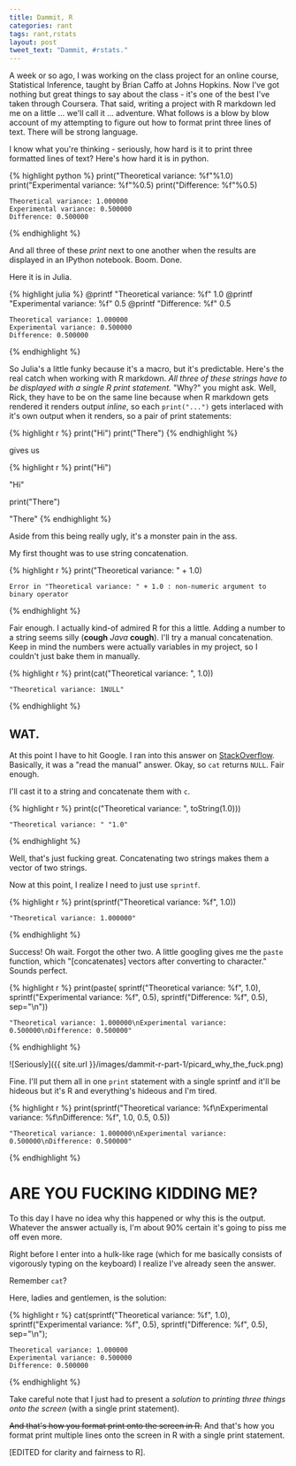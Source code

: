 ```yaml
---
title: Dammit, R
categories: rant
tags: rant,rstats
layout: post
tweet_text: "Dammit, #rstats."
---
```


A week or so ago, I was working on the class project for an online course, Statistical Inference, taught by Brian Caffo at Johns Hopkins.
Now I've got nothing but great things to say about the class - it's one of the best I've taken through Coursera.
That said, writing a project with R markdown led me on a little ... we'll call it ... adventure.
What follows is a blow by blow account of my attempting to figure out how to format print three lines of text.
There will be strong language.

I know what you're thinking - seriously, how hard is it to print three formatted lines of text?
Here's how hard it is in python.

{% highlight python %}
print("Theoretical variance: %f"%1.0)
print("Experimental variance: %f"%0.5)
print("Difference: %f"%0.5)

    Theoretical variance: 1.000000
    Experimental variance: 0.500000
    Difference: 0.500000
{% endhighlight %}

And all three of these _print_ next to one another when the results are displayed in an IPython notebook.
Boom.
Done.

Here it is in Julia.

{% highlight julia %}
@printf "Theoretical variance: %f" 1.0
@printf "Experimental variance: %f" 0.5
@printf "Difference: %f" 0.5

    Theoretical variance: 1.000000
    Experimental variance: 0.500000
    Difference: 0.500000
{% endhighlight %}

So Julia's a little funky because it's a macro, but it's predictable.
Here's the real catch when working with R markdown.
_All three of these strings have to be displayed with a single R print statement._
"Why?" you might ask.
Well, Rick, they have to be on the same line because when R markdown gets rendered it renders output _inline_, so each `print("...")` gets interlaced with it's own output when it renders, so a pair of print statements:

{% highlight r %}
print("Hi")
print("There")
{% endhighlight %}

gives us

{% highlight r %}
print("Hi")

  "Hi"

print("There")

  "There"
{% endhighlight %}

Aside from this being really ugly, it's a monster pain in the ass.

My first thought was to use string concatenation.

{% highlight r %}
print("Theoretical variance: " + 1.0)

    Error in "Theoretical variance: " + 1.0 : non-numeric argument to binary operator
{% endhighlight %}


Fair enough.
I actually kind-of admired R for this a little.
Adding a number to a string seems silly (****cough**** _Java_ ****cough****).
I'll try a manual concatenation.
Keep in mind the numbers were actually variables in my project, so I couldn't just bake them in manually.

{% highlight r %}
print(cat("Theoretical variance: ", 1.0))

    "Theoretical variance: 1NULL"
{% endhighlight %}


WAT.
----

At this point I have to hit Google.
I ran into this answer on [StackOverflow](http://stackoverflow.com/questions/4055762/in-r-can-i-stop-printcat-from-returning-null-and-why-does-catfoo-ret).
Basically, it was a "read the manual" answer.
Okay, so `cat` returns `NULL`.
Fair enough.

I'll cast it to a string and concatenate them with `c`.

{% highlight r %}
print(c("Theoretical variance: ", toString(1.0)))

    "Theoretical variance: " "1.0"
{% endhighlight %}


Well, that's just fucking great.
Concatenating two strings makes them a vector of two strings.

Now at this point, I realize I need to just use `sprintf`.

{% highlight r %}
print(sprintf("Theoretical variance: %f", 1.0))

    "Theoretical variance: 1.000000"
{% endhighlight %}


Success!
Oh wait.
Forgot the other two.
A little googling gives me the `paste` function, which "[concatenates] vectors after converting to character."
Sounds perfect.

{% highlight r %}
print(paste(
  sprintf("Theoretical variance: %f", 1.0),
  sprintf("Experimental variance: %f", 0.5),
  sprintf("Difference: %f", 0.5),
  sep="\n"))

    "Theoretical variance: 1.000000\nExperimental variance: 0.500000\nDifference: 0.500000"
{% endhighlight %}


![Seriously]({{ site.url }}/images/dammit-r-part-1/picard_why_the_fuck.png)

Fine.
I'll put them all in one `print` statement with a single sprintf and it'll be hideous but it's R and everything's hideous and I'm tired.

{% highlight r %}
print(sprintf("Theoretical variance: %f\nExperimental variance: %f\nDifference: %f",
    1.0, 0.5, 0.5))

    "Theoretical variance: 1.000000\nExperimental variance: 0.500000\nDifference: 0.500000"
{% endhighlight %}

ARE YOU FUCKING KIDDING ME?
===========================

To this day I have no idea why this happened or why this is the output.
Whatever the answer actually is, I'm about 90% certain it's going to piss me off even more.

Right before I enter into a hulk-like rage (which for me basically consists of vigorously typing on the keyboard) I realize I've already seen the answer.

Remember `cat`?

Here, ladies and gentlemen, is the solution:

{% highlight r %}
cat(sprintf("Theoretical variance: %f", 1.0),
    sprintf("Experimental variance: %f", 0.5),
    sprintf("Difference: %f", 0.5),
    sep="\n");

    Theoretical variance: 1.000000
    Experimental variance: 0.500000
    Difference: 0.500000
{% endhighlight %}

Take careful note that I just had to present a _solution_ to _printing three things onto the screen_ (with a single print statement).


<s>And that's how you format print onto the screen in R.</s>
And that's how you format print multiple lines onto the screen in R with a single print statement.

[EDITED for clarity and fairness to R].
